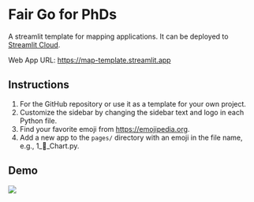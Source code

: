 # Fair Go for PhDs

A streamlit template for mapping applications. It can be deployed to [Streamlit Cloud](https://streamlit.io/cloud).

Web App URL: <https://map-template.streamlit.app>

## Instructions

1. For the GitHub repository or use it as a template for your own project.
2. Customize the sidebar by changing the sidebar text and logo in each Python file.
3. Find your favorite emoji from https://emojipedia.org.
4. Add a new app to the `pages/` directory with an emoji in the file name, e.g., 1_🚀_Chart.py.

## Demo

![](https://i.imgur.com/6lj0oAO.png)
